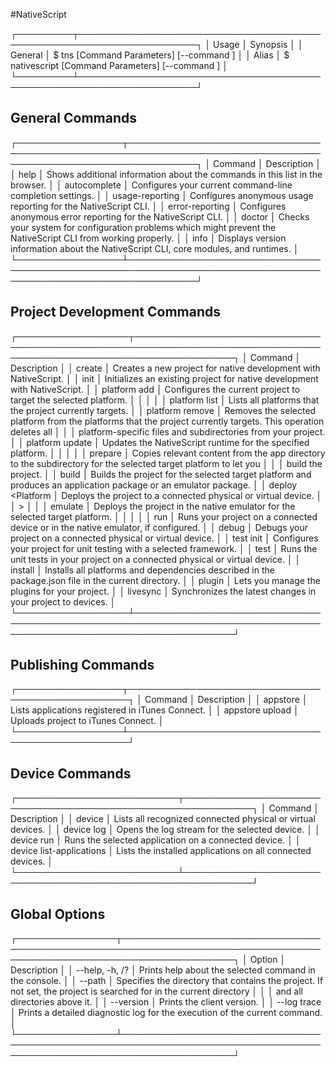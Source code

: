 #NativeScript

┌─────────┬─────────────────────────────────────────────────────────────────────┐
│ Usage   │ Synopsis                                                            │
│ General │ $ tns <Command> [Command Parameters] [--command <Options>]          │
│ Alias   │ $ nativescript <Command> [Command Parameters] [--command <Options>] │
└─────────┴─────────────────────────────────────────────────────────────────────┘

## General Commands

┌─────────────────┬───────────────────────────────────────────────────────────────────────────────────────────────────────────────┐
│ Command         │ Description                                                                                                   │
│ help <Command>  │ Shows additional information about the commands in this list in the browser.                                  │
│ autocomplete    │ Configures your current command-line completion settings.                                                     │
│ usage-reporting │ Configures anonymous usage reporting for the NativeScript CLI.                                                │
│ error-reporting │ Configures anonymous error reporting for the NativeScript CLI.                                                │
│ doctor          │ Checks your system for configuration problems which might prevent the NativeScript CLI from working properly. │
│ info            │ Displays version information about the NativeScript CLI, core modules, and runtimes.                          │
└─────────────────┴───────────────────────────────────────────────────────────────────────────────────────────────────────────────┘

## Project Development Commands

┌──────────────────┬────────────────────────────────────────────────────────────────────────────────────────────────────────────────────┐
│ Command          │ Description                                                                                                        │
│ create           │ Creates a new project for native development with NativeScript.                                                    │
│ init             │ Initializes an existing project for native development with NativeScript.                                          │
│ platform add     │ Configures the current project to target the selected platform.                                                    │
│ <Platform>       │                                                                                                                    │
│ platform list    │ Lists all platforms that the project currently targets.                                                            │
│ platform remove  │ Removes the selected platform from the platforms that the project currently targets. This operation deletes all    │
│ <Platform>       │ platform-specific files and subdirectories from your project.                                                      │
│ platform update  │ Updates the NativeScript runtime for the specified platform.                                                       │
│ <Platform>       │                                                                                                                    │
│ prepare          │ Copies relevant content from the app directory to the subdirectory for the selected target platform to let you     │
│ <Platform>       │ build the project.                                                                                                 │
│ build <Platform> │ Builds the project for the selected target platform and produces an application package or an emulator package.    │
│ deploy <Platform │ Deploys the project to a connected physical or virtual device.                                                     │
│ >                │                                                                                                                    │
│ emulate          │ Deploys the project in the native emulator for the selected target platform.                                       │
│ <Platform>       │                                                                                                                    │
│ run <Platform>   │ Runs your project on a connected device or in the native emulator, if configured.                                  │
│ debug <Platform> │ Debugs your project on a connected physical or virtual device.                                                     │
│ test init        │ Configures your project for unit testing with a selected framework.                                                │
│ test <Platform>  │ Runs the unit tests in your project on a connected physical or virtual device.                                     │
│ install          │ Installs all platforms and dependencies described in the package.json file in the current directory.               │
│ plugin           │ Lets you manage the plugins for your project.                                                                      │
│ livesync         │ Synchronizes the latest changes in your project to devices.                                                        │
└──────────────────┴────────────────────────────────────────────────────────────────────────────────────────────────────────────────────┘

## Publishing Commands

┌─────────────────┬──────────────────────────────────────────────────┐
│ Command         │ Description                                      │
│ appstore        │ Lists applications registered in iTunes Connect. │
│ appstore upload │ Uploads project to iTunes Connect.               │
└─────────────────┴──────────────────────────────────────────────────┘

## Device Commands

┌──────────────────────────┬─────────────────────────────────────────────────────────────┐
│ Command                  │ Description                                                 │
│ device                   │ Lists all recognized connected physical or virtual devices. │
│ device log               │ Opens the log stream for the selected device.               │
│ device run               │ Runs the selected application on a connected device.        │
│ device list-applications │ Lists the installed applications on all connected devices.  │
└──────────────────────────┴─────────────────────────────────────────────────────────────┘

## Global Options

┌────────────────┬──────────────────────────────────────────────────────────────────────────────────────────────────────────────────────┐
│ Option         │ Description                                                                                                          │
│ --help, -h, /? │ Prints help about the selected command in the console.                                                               │
│ --path         │ Specifies the directory that contains the project. If not set, the project is searched for in the current directory  │
│ <Directory>    │ and all directories above it.                                                                                        │
│ --version      │ Prints the client version.                                                                                           │
│ --log trace    │ Prints a detailed diagnostic log for the execution of the current command.                                           │
└────────────────┴──────────────────────────────────────────────────────────────────────────────────────────────────────────────────────┘
